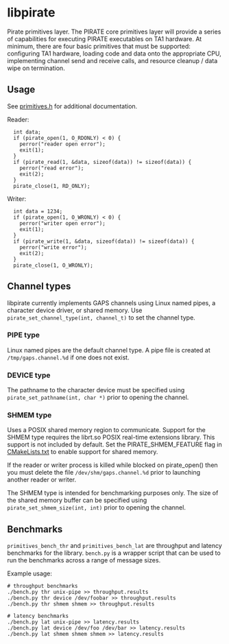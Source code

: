 # libpirate

Pirate primitives layer. The PIRATE core primitives layer
will provide a series of capabilities for executing PIRATE executables
on TA1 hardware. At minimum, there are four basic primitives that must
be supported: configuring TA1 hardware, loading code and data onto the
appropriate CPU, implementing channel send and receive calls, and resource
cleanup / data wipe on termination.

## Usage

See [primitives.h](/libpirate/primitives.h) for additional documentation.

Reader:

```
  int data;
  if (pirate_open(1, O_RDONLY) < 0) {
    perror("reader open error");
    exit(1);
  }
  if (pirate_read(1, &data, sizeof(data)) != sizeof(data)) {
    perror("read error");
    exit(2);
  }
  pirate_close(1, RD_ONLY);
```

Writer:

```
  int data = 1234;
  if (pirate_open(1, O_WRONLY) < 0) {
    perror("writer open error");
    exit(1);
  }
  if (pirate_write(1, &data, sizeof(data)) != sizeof(data)) {
    perror("write error");
    exit(2);
  }
  pirate_close(1, O_WRONLY);
```

## Channel types

libpirate currently implements GAPS channels using Linux named pipes,
a character device driver, or shared memory. Use
`pirate_set_channel_type(int, channel_t)` to set the channel type.

### PIPE type

Linux named pipes are the default channel type. A pipe file is
created at `/tmp/gaps.channel.%d` if one does not exist.

### DEVICE type

The pathname to the character device must be specified using
`pirate_set_pathname(int, char *)` prior to opening the channel.

### SHMEM type

Uses a POSIX shared memory region to communicate. Support
for the SHMEM type requires the librt.so POSIX real-time extensions
library. This support is not included by default. Set
the PIRATE_SHMEM_FEATURE flag in [CMakeLists.txt](/libpirate/CMakeLists.txt)
to enable support for shared memory.

If the reader or writer process is killed while blocked
on pirate_open() then you must delete the file
`/dev/shm/gaps.channel.%d` prior to launching another reader or writer.

The SHMEM type is intended for benchmarking purposes only.
The size of the shared memory buffer can be specified using
`pirate_set_shmem_size(int, int)` prior to opening the channel.

## Benchmarks

`primitives_bench_thr` and `primitives_bench_lat` are throughput
and latency benchmarks for the library. `bench.py` is a wrapper
script that can be used to run the benchmarks across a range
of message sizes.

Example usage:

```
# throughput benchmarks
./bench.py thr unix-pipe >> throughput.results
./bench.py thr device /dev/foobar >> throughput.results
./bench.py thr shmem shmem >> throughput.results

# latency benchmarks
./bench.py lat unix-pipe >> latency.results
./bench.py lat device /dev/foo /dev/bar >> latency.results
./bench.py lat shmem shmem shmem >> latency.results
```
